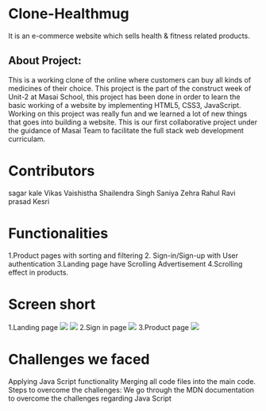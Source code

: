# Clone-Healthmug
 
It is an e-commerce website which sells health &amp; fitness related products.
<h2>About Project:</h2> This is a working clone of the online where customers can buy all kinds of medicines of their choice.
This project is the part of the construct week of Unit-2 at Masai School, this project has been done in order to learn the basic working of a website by implementing HTML5, CSS3, JavaScript. 
Working on this project was really fun and we learned a lot of new things that goes into building a website. 
This is our first collaborative project under the guidance of Masai Team to facilitate the full stack web development curriculam.

# Contributors

sagar kale
Vikas Vaishistha
Shailendra Singh
Saniya Zehra
Rahul
Ravi prasad Kesri
 
 # Functionalities
 1.Product pages with sorting and filtering
 2. Sign-in/Sign-up with User authentication
 3.Landing page have Scrolling Advertisement
 4.Scrolling effect in products.
 
 # Screen short

 1.Landing page
<img src="https://user-images.githubusercontent.com/96076158/158614651-ad25231f-2dcf-41af-87b4-a0d83d28d770.png"/> 
<img src="https://user-images.githubusercontent.com/96076158/158623949-12ddd47b-bf0f-4d0d-91d9-ff5f840004d6.png"/>
 2.Sign in page
 <img src="https://user-images.githubusercontent.com/96076158/158631994-2c0d106c-a4bb-4c5b-a39d-7579a5154e77.png"/> 
 3.Product page
 <img src="https://user-images.githubusercontent.com/96076158/158625457-b50ecdc4-7757-43f8-b0ae-23b8699b522a.png"/> 
 
 <h1>Challenges we faced </h1>
Applying Java Script functionality
Merging all code files into the main code.
Steps to overcome the challenges:
We go through the MDN documentation to overcome the challenges regarding Java Script
 
 

